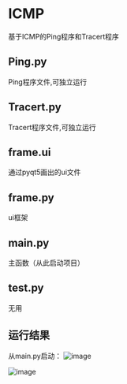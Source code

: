 # ICMP
基于ICMP的Ping程序和Tracert程序

## Ping.py
Ping程序文件,可独立运行

## Tracert.py
Tracert程序文件,可独立运行

## frame.ui
通过pyqt5画出的ui文件

## frame.py
ui框架

## main.py
主函数（从此启动项目）

## test.py
无用

## 运行结果
从main.py启动：
![image](https://github.com/ljqcore/ICMP/assets/114852140/9e672824-5460-4b3b-a2a6-c3508244430f)

![image](https://github.com/ljqcore/ICMP/assets/114852140/b365f1b1-791e-427b-a7a8-2d93f96cdbd6)
